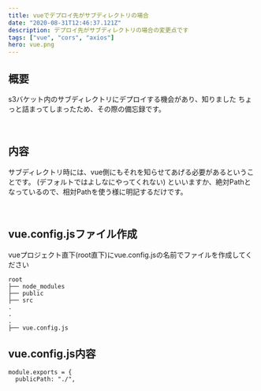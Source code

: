 ```yaml
---
title: vueでデプロイ先がサブディレクトリの場合
date: "2020-08-31T12:46:37.121Z"
description: デプロイ先がサブディレクトリの場合の変更点です
tags: ["vue", "cors", "axios"]
hero: vue.png
---
```


## 概要

s3バケット内のサブディレクトリにデプロイする機会があり、知りました
ちょっと詰まってしまったため、その際の備忘録です。

<br>

## 内容

サブディレクトリ時には、vue側にもそれを知らせてあげる必要があるということです。
(デフォルトではよしなにやってくれない)
といいますか、絶対Pathとなっているので、相対Pathを使う様に明記するだけです。

<br>

## vue.config.jsファイル作成

vueプロジェクト直下(root直下)にvue.config.jsの名前でファイルを作成してください

```
root
├── node_modules
├── public
├── src
.
.
.
├── vue.config.js
```

## vue.config.js内容
```
module.exports = {
  publicPath: "./",
```
